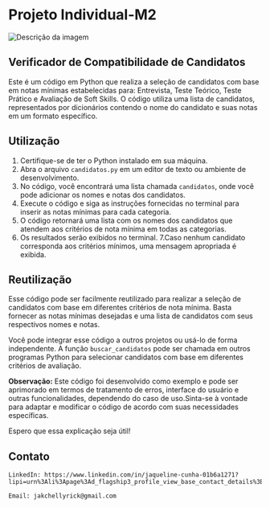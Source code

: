  # **Projeto Individual-M2**

![Descrição da imagem](https://media.licdn.com/dms/image/C4D12AQHFmomqHJoETg/article-cover_image-shrink_600_2000/0/1644882872722?e=2147483647&v=beta&t=BldIfN_4I5TfquSsKZLj52ymoRcsqQ6tzjLcCEW530M)


  ## Verificador de Compatibilidade de Candidatos

Este é um código em Python que realiza a seleção de candidatos com base em notas mínimas estabelecidas para: Entrevista, Teste Teórico, Teste Prático e Avaliação de Soft Skills. O código utiliza uma lista de candidatos, representados por dicionários contendo o nome do candidato e suas notas em um formato específico.

## Utilização

1. Certifique-se de ter o Python instalado em sua máquina.
2. Abra o arquivo `candidatos.py` em um editor de texto ou ambiente de desenvolvimento.
3. No código, você encontrará uma lista chamada `candidatos`, onde você pode adicionar os nomes e notas dos candidatos.
4. Execute o código e siga as instruções fornecidas no terminal para inserir as notas mínimas para cada categoria.
5. O código retornará uma lista com os nomes dos candidatos que atendem aos critérios de nota mínima em todas as categorias.
6. Os resultados serão exibidos no terminal.
7.Caso nenhum candidato corresponda aos critérios mínimos, uma
mensagem apropriada é exibida.

## Reutilização

Esse código pode ser facilmente reutilizado para realizar a seleção de candidatos com base em diferentes critérios de nota mínima. Basta fornecer as notas mínimas desejadas e uma lista de candidatos com seus respectivos nomes e notas.

Você pode integrar esse código a outros projetos ou usá-lo de forma independente. A função `buscar_candidatos` pode ser chamada em outros programas Python para selecionar candidatos com base em diferentes critérios de avaliação.

**Observação:** Este código foi desenvolvido como exemplo e pode ser aprimorado em termos de tratamento de erros, interface do usuário e outras funcionalidades, dependendo do caso de uso.Sinta-se à vontade para adaptar e modificar o código de acordo com suas necessidades específicas.

Espero que essa explicação seja útil!

## Contato

    LinkedIn: https://www.linkedin.com/in/jaqueline-cunha-01b6a1271?lipi=urn%3Ali%3Apage%3Ad_flagship3_profile_view_base_contact_details%3BjjvVRMujRGaMGfxStGa0eg%3D%3D
    
    Email: jakchellyrick@gmail.com